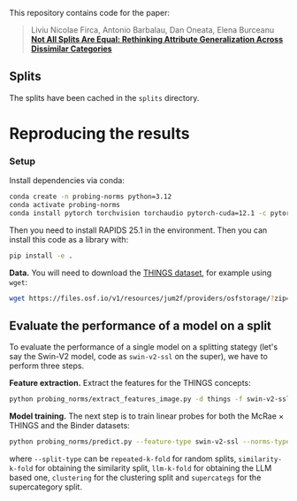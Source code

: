 This repository contains code for the paper:
>   Liviu Nicolae Firca, Antonio Barbalau, Dan Oneata, Elena Burceanu  
>[**Not All Splits Are Equal: Rethinking Attribute
Generalization Across Dissimilar Categories**](https://arxiv.org/abs/2509.06998)

## Splits

The splits have been cached in the `splits` directory.

# Reproducing the results

### Setup

Install dependencies via conda:

```bash
conda create -n probing-norms python=3.12
conda activate probing-norms
conda install pytorch torchvision torchaudio pytorch-cuda=12.1 -c pytorch -c nvidia
```

Then you need to install RAPIDS 25.1 in the environment. 
Then you can install this code as a library with:

```bash
pip install -e .
```


**Data.**
You will need to download the [THINGS dataset](https://osf.io/jum2f/files/osfstorage), for example using `wget`:
```bash
wget https://files.osf.io/v1/resources/jum2f/providers/osfstorage/?zip= -O things.zip
```

## Evaluate the performance of a model on a split


To evaluate the performance of a single model on a splitting stategy (let's say the Swin-V2 model, code as `swin-v2-ssl` on the super), we have to perform three steps.

**Feature extraction.**
Extract the features for the THINGS concepts:
```bash
python probing_norms/extract_features_image.py -d things -f swin-v2-ssl
```

**Model training.**
The next step is to train linear probes for both the McRae × THINGS and the Binder datasets:
```bash
python probing_norms/predict.py --feature-type swin-v2-ssl --norms-type mcrae-x-things --split-type repeated-k-fold --embeddings-level concept --classifier-type linear-probe
```
where `--split-type` can be `repeated-k-fold` for random splits, `similarity-k-fold` for obtaining the similarity split, `llm-k-fold` for obtaining the LLM based one, `clustering` for the clustering split and `supercategs` for the supercategory split.